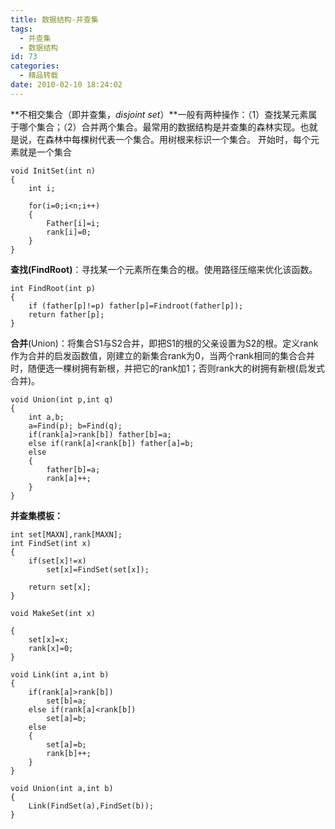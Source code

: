 ```yaml
---
title: 数据结构-并查集
tags:
  - 并查集
  - 数据结构
id: 73
categories:
  - 精品转载
date: 2010-02-10 18:24:02
---
```


**不相交集合（即并查集，_disjoint set_）**一般有两种操作：（1）查找某元素属于哪个集合；（2）合并两个集合。最常用的数据结构是并查集的森林实现。也就是说，在森林中每棵树代表一个集合。用树根来标识一个集合。 开始时，每个元素就是一个集合

```
void InitSet(int n)
{
    int i;

    for(i=0;i<n;i++)
    {
        Father[i]=i;
        rank[i]=0;
    }
}
```


<!--more-->


**查找(FindRoot)**：寻找某一个元素所在集合的根。使用路径压缩来优化该函数。

```
int FindRoot(int p)
{
    if (father[p]!=p) father[p]=Findroot(father[p]);
    return father[p];
}
```

**合并</strong>(Union)**：将集合S1与S2合并，即把S1的根的父亲设置为S2的根。定义rank作为合并的启发函数值，刚建立的新集合rank为0，当两个rank相同的集合合并时，随便选一棵树拥有新根，并把它的rank加1；否则rank大的树拥有新根(启发式合并)。

```
void Union(int p,int q)
{
    int a,b;
    a=Find(p); b=Find(q);
    if(rank[a]>rank[b]) father[b]=a;
    else if(rank[a]<rank[b]) father[a]=b;
    else
    {
        father[b]=a;
        rank[a]++;
    }
}
```

**并查集模板：**

```
int set[MAXN],rank[MAXN];
int FindSet(int x)
{
    if(set[x]!=x)
        set[x]=FindSet(set[x]);

    return set[x];
}

void MakeSet(int x)

{
    set[x]=x;
    rank[x]=0;
}

void Link(int a,int b)
{
    if(rank[a]>rank[b])
        set[b]=a;
    else if(rank[a]<rank[b])
        set[a]=b;
    else
    {
        set[a]=b;
        rank[b]++;
    }
}

void Union(int a,int b)
{
    Link(FindSet(a),FindSet(b));
}
```
